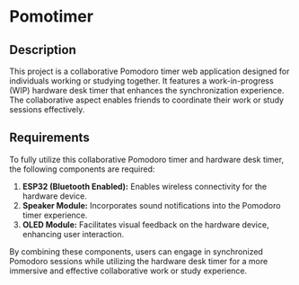 # Pomotimer

## Description

This project is a collaborative Pomodoro timer web application designed for individuals working or studying together.
It features a work-in-progress (WIP) hardware desk timer that enhances the synchronization experience.
The collaborative aspect enables friends to coordinate their work or study sessions effectively.

## Requirements

To fully utilize this collaborative Pomodoro timer and hardware desk timer, the following components are required:

1. **ESP32 (Bluetooth Enabled):** Enables wireless connectivity for the hardware device.
2. **Speaker Module:** Incorporates sound notifications into the Pomodoro timer experience.
3. **OLED Module:** Facilitates visual feedback on the hardware device, enhancing user interaction.

By combining these components, users can engage in synchronized Pomodoro sessions while utilizing the hardware desk timer for a more immersive and effective collaborative work or study experience.
